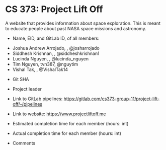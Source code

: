 # CS 373: Project Lift Off

A website that provides information about space exploration. This is meant to educate people about past NASA space missions and astronomy.

* Name, EID, and GitLab ID, of all members: 
- Joshua Andrew Arrojado, , @josharrojado
- Siddhesh Krishnan, , @siddheshkrishnan1
- Lucinda Nguyen, , @lucinda_nguyen
- Tim Nguyen, tvn387, @nguytim
- Vishal Tak, , @VishalTak14

* Git SHA

* Project leader

* Link to GitLab pipelines: https://gitlab.com/cs373-group-11/project-lift-off/-/pipelines

* Link to website: https://www.projectliftoff.me

* Estimated completion time for each member (hours: int)

* Actual completion time for each member (hours: int)

* Comments
